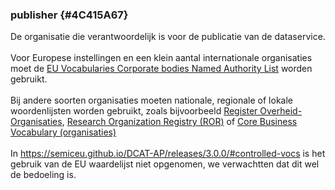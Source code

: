 ### publisher {#4C415A67}
De organisatie die verantwoordelijk is voor de publicatie van de dataservice. 
<br/>
<br/>
Voor Europese instellingen en een klein aantal internationale organisaties moet de  <a href='http://publications.europa.eu/resource/authority/corporate-body' target='_blank'>EU Vocabularies Corporate bodies Named Authority List</a> worden gebruikt. 
<br/>
<br/>
Bij andere soorten organisaties moeten nationale, regionale of lokale woordenlijsten worden gebruikt, zoals bijvoorbeeld <a href='https://organisaties.overheid.nl/' target='_blank'>Register Overheid-Organisaties</a>, <a href='https://ror.org/' target='_blank'>Research Organization Registry (ROR)</a> of <a href='https://semiceu.github.io/Core-Business-Vocabulary/releases/2.1.0/' target='_blank'>Core Business Vocabulary (organisaties)</a>
<br/>
<br/>
In https://semiceu.github.io/DCAT-AP/releases/3.0.0/#controlled-vocs is het gebruik van de EU waardelijst niet opgenomen, we verwachtten dat dit wel de bedoeling is.
